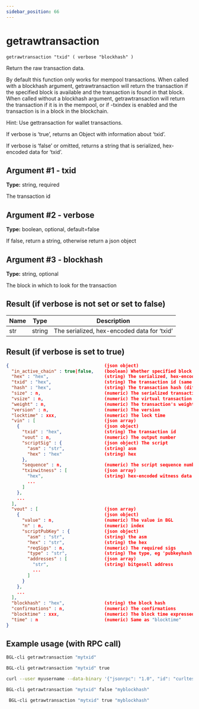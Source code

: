 ```yaml
---
sidebar_position: 66
---
```


# getrawtransaction

`getrawtransaction "txid" ( verbose "blockhash" )`

Return the raw transaction data.

By default this function only works for mempool transactions. When called with a blockhash argument, getrawtransaction will return the transaction if the specified block is available and the transaction is found in that block. When called without a blockhash argument, getrawtransaction will return the transaction if it is in the mempool, or if -txindex is enabled and the transaction is in a block in the blockchain.

Hint: Use gettransaction for wallet transactions.

If verbose is ‘true’, returns an Object with information about ‘txid’.

If verbose is ‘false’ or omitted, returns a string that is serialized, hex-encoded data for ‘txid’.

## Argument #1 - txid

**Type:** string, required

The transaction id

## Argument #2 - verbose

**Type:** boolean, optional, default=false

If false, return a string, otherwise return a json object

## Argument #3 - blockhash

**Type:** string, optional

The block in which to look for the transaction

## Result (if verbose is not set or set to false)

| Name | Type   | Description                                 |
| ---- | ------ | ------------------------------------------- |
| str  | string | The serialized, hex-encoded data for ‘txid’ |

## Result (if verbose is set to true)

```json
{                                    (json object)
  "in_active_chain" : true|false,    (boolean) Whether specified block is in the active chain or not (only present with explicit "blockhash" argument)
  "hex" : "hex",                     (string) The serialized, hex-encoded data for 'txid'
  "txid" : "hex",                    (string) The transaction id (same as provided)
  "hash" : "hex",                    (string) The transaction hash (differs from txid for witness transactions)
  "size" : n,                        (numeric) The serialized transaction size
  "vsize" : n,                       (numeric) The virtual transaction size (differs from size for witness transactions)
  "weight" : n,                      (numeric) The transaction's weight (between vsize*4-3 and vsize*4)
  "version" : n,                     (numeric) The version
  "locktime" : xxx,                  (numeric) The lock time
  "vin" : [                          (json array)
    {                                (json object)
      "txid" : "hex",                (string) The transaction id
      "vout" : n,                    (numeric) The output number
      "scriptSig" : {                (json object) The script
        "asm" : "str",               (string) asm
        "hex" : "hex"                (string) hex
      },
      "sequence" : n,                (numeric) The script sequence number
      "txinwitness" : [              (json array)
        "hex",                       (string) hex-encoded witness data (if any)
        ...
      ]
    },
    ...
  ],
  "vout" : [                         (json array)
    {                                (json object)
      "value" : n,                   (numeric) The value in BGL
      "n" : n,                       (numeric) index
      "scriptPubKey" : {             (json object)
        "asm" : "str",               (string) the asm
        "hex" : "str",               (string) the hex
        "reqSigs" : n,               (numeric) The required sigs
        "type" : "str",              (string) The type, eg 'pubkeyhash'
        "addresses" : [              (json array)
          "str",                     (string) bitgesell address
          ...
        ]
      }
    },
    ...
  ],
  "blockhash" : "hex",               (string) the block hash
  "confirmations" : n,               (numeric) The confirmations
  "blocktime" : xxx,                 (numeric) The block time expressed in UNIX epoch time
  "time" : n                         (numeric) Same as "blocktime"
}
```

## Example usage (with RPC call)

```sh
BGL-cli getrawtransaction "mytxid"
```

```sh
BGL-cli getrawtransaction "mytxid" true
```

```sh
curl --user myusername --data-binary '{"jsonrpc": "1.0", "id": "curltest", "method": "getrawtransaction", "params": ["mytxid", true]}' -H 'content-type: text/plain;' http://127.0.0.1:8334/
```

```sh
BGL-cli getrawtransaction "mytxid" false "myblockhash"
```

```sh
 BGL-cli getrawtransaction "mytxid" true "myblockhash"
```
